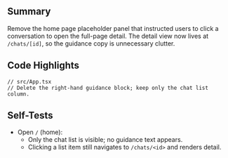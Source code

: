 ## Summary

Remove the home page placeholder panel that instructed users to click a conversation to open the full-page detail. The detail view now lives at `/chats/[id]`, so the guidance copy is unnecessary clutter.

## Code Highlights

```tsx
// src/App.tsx
// Delete the right-hand guidance block; keep only the chat list column.
```

## Self-Tests

- Open `/` (home):
  - Only the chat list is visible; no guidance text appears.
  - Clicking a list item still navigates to `/chats/<id>` and renders detail.
